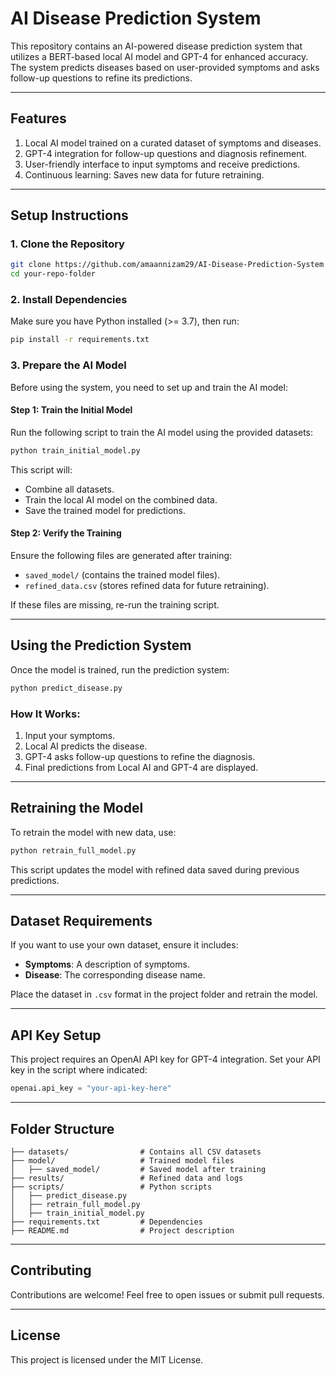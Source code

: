 # AI Disease Prediction System

This repository contains an AI-powered disease prediction system that utilizes a BERT-based local AI model and GPT-4 for enhanced accuracy. The system predicts diseases based on user-provided symptoms and asks follow-up questions to refine its predictions.

---

## **Features**

1. Local AI model trained on a curated dataset of symptoms and diseases.
2. GPT-4 integration for follow-up questions and diagnosis refinement.
3. User-friendly interface to input symptoms and receive predictions.
4. Continuous learning: Saves new data for future retraining.

---

## **Setup Instructions**

### **1. Clone the Repository**
```bash
git clone https://github.com/amaannizam29/AI-Disease-Prediction-System
cd your-repo-folder
```

### **2. Install Dependencies**
Make sure you have Python installed (>= 3.7), then run:
```bash
pip install -r requirements.txt
```

### **3. Prepare the AI Model**
Before using the system, you need to set up and train the AI model:

#### **Step 1: Train the Initial Model**
Run the following script to train the AI model using the provided datasets:
```bash
python train_initial_model.py
```
This script will:
- Combine all datasets.
- Train the local AI model on the combined data.
- Save the trained model for predictions.

#### **Step 2: Verify the Training**
Ensure the following files are generated after training:
- `saved_model/` (contains the trained model files).
- `refined_data.csv` (stores refined data for future retraining).

If these files are missing, re-run the training script.

---

## **Using the Prediction System**
Once the model is trained, run the prediction system:
```bash
python predict_disease.py
```
### **How It Works:**
1. Input your symptoms.
2. Local AI predicts the disease.
3. GPT-4 asks follow-up questions to refine the diagnosis.
4. Final predictions from Local AI and GPT-4 are displayed.

---

## **Retraining the Model**
To retrain the model with new data, use:
```bash
python retrain_full_model.py
```
This script updates the model with refined data saved during previous predictions.

---

## **Dataset Requirements**
If you want to use your own dataset, ensure it includes:
- **Symptoms**: A description of symptoms.
- **Disease**: The corresponding disease name.

Place the dataset in `.csv` format in the project folder and retrain the model.

---

## **API Key Setup**
This project requires an OpenAI API key for GPT-4 integration. Set your API key in the script where indicated:
```python
openai.api_key = "your-api-key-here"
```

---

## **Folder Structure**
```plaintext
├── datasets/                # Contains all CSV datasets
├── model/                   # Trained model files
│   ├── saved_model/         # Saved model after training
├── results/                 # Refined data and logs
├── scripts/                 # Python scripts
│   ├── predict_disease.py
│   ├── retrain_full_model.py
│   ├── train_initial_model.py
├── requirements.txt         # Dependencies
├── README.md                # Project description
```

---

## **Contributing**
Contributions are welcome! Feel free to open issues or submit pull requests.

---

## **License**
This project is licensed under the MIT License.
